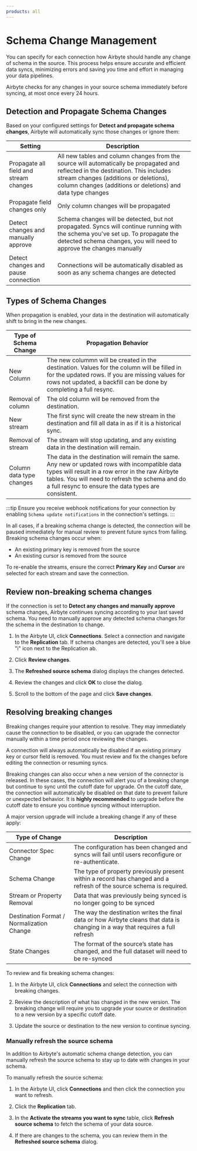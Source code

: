 ```yaml
---
products: all
---
```


# Schema Change Management

You can specify for each connection how Airbyte should handle any change of schema in the source. This process helps ensure accurate and efficient data syncs, minimizing errors and saving you time and effort in managing your data pipelines.

Airbyte checks for any changes in your source schema immediately before syncing, at most once every 24 hours.

## Detection and Propagate Schema Changes
Based on your configured settings for **Detect and propagate schema changes**, Airbyte will automatically sync those changes or ignore them: 

| Setting              | Description                                                                                                         |
|---------------------|---------------------------------------------------------------------------------------------------------------------|
| Propagate all field and stream changes | All new tables and column changes from the source will automatically be propagated and reflected in the destination. This includes stream changes (additions or deletions), column changes (additions or deletions) and data type changes
| Propagate field changes only | Only column changes will be propagated
| Detect changes and manually approve | Schema changes will be detected, but not propagated. Syncs will continue running with the schema you've set up. To propagate the detected schema changes, you will need to approve the changes manually | 
| Detect changes and pause connection | Connections will be automatically disabled as soon as any schema changes are detected |

## Types of Schema Changes
When propagation is enabled, your data in the destination will automatically shift to bring in the new changes. 

| Type of Schema Change              | Propagation Behavior                                                                                                         |
|---------------------|---------------------------------------------------------------------------------------------------------------------|
| New Column | The new colummn will be created in the destination. Values for the column will be filled in for the updated rows. If you are missing values for rows not updated, a backfill can be done by completing a full resync.
| Removal of column | The old column will be removed from the destination.
| New stream | The first sync will create the new stream in the destination and fill all data in as if it is a historical sync. | 
| Removal of stream | The stream will stop updating, and any existing data in the destination will remain. |
| Column data type changes | The data in the destination will remain the same. Any new or updated rows with incompatible data types will result in a row error in the raw Airbyte tables. You will need to refresh the schema and do a full resync to ensure the data types are consistent. 

:::tip
Ensure you receive webhook notifications for your connection by enabling `Schema update notifications` in the connection's settings.
:::

In all cases, if a breaking schema change is detected, the connection will be paused immediately for manual review to prevent future syncs from failing. Breaking schema changes occur when:
* An existing primary key is removed from the source
* An existing cursor is removed from the source

To re-enable the streams, ensure the correct **Primary Key** and **Cursor** are selected for each stream and save the connection. 

## Review non-breaking schema changes

If the connection is set to **Detect any changes and manually approve** schema changes, Airbyte continues syncing according to your last saved schema. You need to manually approve any detected schema changes for the schema in the destination to change.

1. In the Airbyte UI, click **Connections**. Select a connection and navigate to the **Replication** tab. If schema changes are detected, you'll see a blue "i" icon next to the Replication ab. 

2. Click **Review changes**.

3. The **Refreshed source schema** dialog displays the changes detected. 

4. Review the changes and click **OK** to close the dialog.

5. Scroll to the bottom of the page and click **Save changes**.

## Resolving breaking changes

Breaking changes require your attention to resolve. They may immediately cause the connection to be disabled, or you can upgrade the connector manually within a time period once reviewing the changes.

A connection will always automatically be disabled if an existing primary key or cursor field is removed. You must review and fix the changes before editing the connection or resuming syncs.

Breaking changes can also occur when a new version of the connector is released. In these cases, the connection will alert you of a breaking change but continue to sync until the cutoff date for upgrade. On the cutoff date, the connection will automatically be disabled on that date to prevent failure or unexpected behavior. It is **highly recommended** to upgrade before the cutoff date to ensure you continue syncing without interruption.

A major version upgrade will include a breaking change if any of these apply:

| Type of Change   | Description                                                                                                         |
|------------------|---------------------------------------------------------------------------------------------------------------------|
| Connector Spec Change         | The configuration has been changed and syncs will fail until users reconfigure or re-authenticate.              |
| Schema Change            | The type of property previously present within a record has changed and a refresh of the source schema is required.
| Stream or Property Removal          | Data that was previously being synced is no longer going to be synced              |
| Destination Format / Normalization Change          | The way the destination writes the final data or how Airbyte cleans that data is changing in a way that requires a full refresh                |
| State Changes          | The format of the source’s state has changed, and the full dataset will need to be re-synced                |

To review and fix breaking schema changes:
1. In the Airbyte UI, click **Connections** and select the connection with breaking changes.

2. Review the description of what has changed in the new version. The breaking change will require you to upgrade your source or destination to a new version by a specific cutoff date. 

3. Update the source or destination to the new version to continue syncing. 

### Manually refresh the source schema

In addition to Airbyte's automatic schema change detection, you can manually refresh the source schema to stay up to date with changes in your schema. 

 To manually refresh the source schema:

 1. In the Airbyte UI, click **Connections** and then click the connection you want to refresh.

 2. Click the **Replication** tab.

 3. In the **Activate the streams you want to sync** table, click **Refresh source schema** to fetch the schema of your data source.

 4. If there are changes to the schema, you can review them in the **Refreshed source schema** dialog.